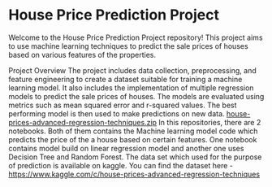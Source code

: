 # House Price Prediction Project
Welcome to the House Price Prediction Project repository! This project aims to use machine learning techniques to predict the sale prices of houses based on various features of the properties.

Project Overview
The project includes data collection, preprocessing, and feature engineering to create a dataset suitable for training a machine learning model. It also includes the implementation of multiple regression models to predict the sale prices of houses. The models are evaluated using metrics such as mean squared error and r-squared values. The best performing model is then used to make predictions on new data.
[house-prices-advanced-regression-techniques.zip](https://github.com/Manish-k723/House-Price-prediction/files/10239342/house-prices-advanced-regression-techniques.zip)
In this repositories, there are 2 notebooks. Both of them contains the Machine learning model code which predicts the price of the a house based on certain features. One notebook contains model build on linear regression model and another one uses Decision Tree and Random Forest.
The data set which used for the purpose of prediction is available on kaggle.
You can find the dataset here - https://www.kaggle.com/c/house-prices-advanced-regression-techniques

